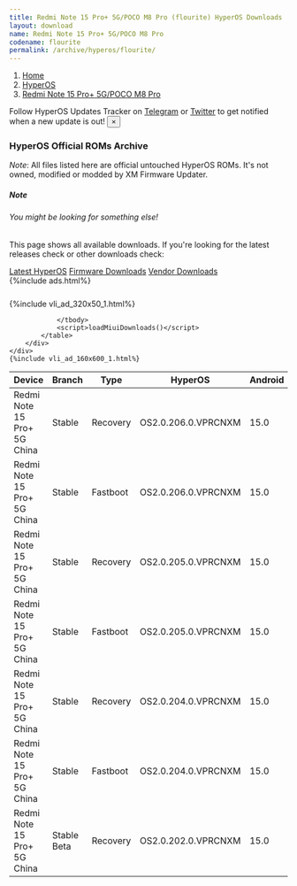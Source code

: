 ```yaml
---
title: Redmi Note 15 Pro+ 5G/POCO M8 Pro (flourite) HyperOS Downloads
layout: download
name: Redmi Note 15 Pro+ 5G/POCO M8 Pro
codename: flourite
permalink: /archive/hyperos/flourite/
---
```

<nav aria-label="breadcrumb">
    <ol class="breadcrumb">
        <li class="breadcrumb-item"><a href="/">Home</a></li>
        <li class="breadcrumb-item"><a href="/hyperos/">HyperOS</a></li>
        <li class="breadcrumb-item active" aria-current="page"><a href="/hyperos/flourite/">Redmi Note 15 Pro+ 5G/POCO M8 Pro</a></li>
    </ol>
</nav>
<div class="alert alert-primary alert-dismissible fade show" role="alert">
    Follow HyperOS Updates Tracker on <a href="https://t.me/MIUIUpdatesTracker" class="alert-link">Telegram</a>
     or <a href="https://twitter.com/MiFwUpdater" class="alert-link">Twitter</a> to get notified when a new update is out!
    <button type="button" class="close" data-dismiss="alert" aria-label="Close">
        <span aria-hidden="true">&times;</span>
    </button>
</div>

### HyperOS Official ROMs Archive
*Note*: All files listed here are official untouched HyperOS ROMs. It's not owned, modified or modded by XM Firmware Updater.
<div class="card">
  <div class="card-body">
    <h5 class="card-title">Note</h5>
    <h6 class="card-subtitle mb-2 text-muted">You might be looking for something else!</h6>
    <p class="card-text">This page shows all available downloads.
     If you're looking for the latest releases check or other downloads check:</p>
    <a href="/hyperos/flourite/" class="card-link">Latest HyperOS</a>
    <a href="/firmware/flourite/" class="card-link">Firmware Downloads</a>
    <a href="/vendor/flourite/" class="card-link">Vendor Downloads</a>
  </div>
</div>
{%include ads.html%}
<div class="row justify-content-center">
    <div class="col-10">
        <div class="table-responsive-md" style="margin-top: 25px;">
            {%include vli_ad_320x50_1.html%}
            <table id="miui" class="display dt-responsive nowrap compact table table-striped table-hover table-sm">
                <thead class="thead-dark">
                    <tr>
                        <th data-ref="device">Device</th>
                        <th data-ref="branch">Branch</th>
                        <th data-ref="type">Type</th>
                        <th data-ref="miui">HyperOS</th>
                        <th data-ref="android">Android</th>
                        <th data-ref="size">Size</th>
                        <th data-ref="size">Date</th>
                        <th data-ref="link">Link</th>
                    </tr>
                </thead>
                <tbody>
                <tr><td>Redmi Note 15 Pro+ 5G China</td><td>Stable</td><td>Recovery</td><td>OS2.0.206.0.VPRCNXM</td><td>15.0</td><td>6.8 GB</td><td>2025-09-13</td><td><a href="/hyperos/flourite/stable/OS2.0.206.0.VPRCNXM/">Download</a></td></tr>
<tr><td>Redmi Note 15 Pro+ 5G China</td><td>Stable</td><td>Fastboot</td><td>OS2.0.206.0.VPRCNXM</td><td>15.0</td><td>8.8 GB</td><td>2025-09-09</td><td><a href="/hyperos/flourite/stable/OS2.0.206.0.VPRCNXM/">Download</a></td></tr>
<tr><td>Redmi Note 15 Pro+ 5G China</td><td>Stable</td><td>Recovery</td><td>OS2.0.205.0.VPRCNXM</td><td>15.0</td><td>6.8 GB</td><td>2025-09-04</td><td><a href="/hyperos/flourite/stable/OS2.0.205.0.VPRCNXM/">Download</a></td></tr>
<tr><td>Redmi Note 15 Pro+ 5G China</td><td>Stable</td><td>Fastboot</td><td>OS2.0.205.0.VPRCNXM</td><td>15.0</td><td>8.8 GB</td><td>2025-09-01</td><td><a href="/hyperos/flourite/stable/OS2.0.205.0.VPRCNXM/">Download</a></td></tr>
<tr><td>Redmi Note 15 Pro+ 5G China</td><td>Stable</td><td>Recovery</td><td>OS2.0.204.0.VPRCNXM</td><td>15.0</td><td>6.8 GB</td><td>2025-08-21</td><td><a href="/hyperos/flourite/stable/OS2.0.204.0.VPRCNXM/">Download</a></td></tr>
<tr><td>Redmi Note 15 Pro+ 5G China</td><td>Stable</td><td>Fastboot</td><td>OS2.0.204.0.VPRCNXM</td><td>15.0</td><td>8.8 GB</td><td>2025-08-16</td><td><a href="/hyperos/flourite/stable/OS2.0.204.0.VPRCNXM/">Download</a></td></tr>
<tr><td>Redmi Note 15 Pro+ 5G China</td><td>Stable Beta</td><td>Recovery</td><td>OS2.0.202.0.VPRCNXM</td><td>15.0</td><td>6.8 GB</td><td>None</td><td><a href="/hyperos/flourite/stable beta/OS2.0.202.0.VPRCNXM/">Download</a></td></tr>

                </tbody>
                <script>loadMiuiDownloads()</script>
            </table>
        </div>
    </div>
    {%include vli_ad_160x600_1.html%}
</div>
